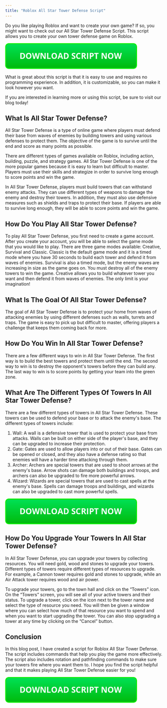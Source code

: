 ```yaml
---
title: "Roblox All Star Tower Defense Script"
---
```


Do you like playing Roblox and want to create your own game? If so, you might want to check out our All Star Tower Defense Script. This script allows you to create your own tower defense game on Roblox.

[![script button](https://github.com/robloxpaste/robloxpaste.github.io/blob/main/script_button.png?raw=true)](https://rbxpaste.com/latest-script)


What is great about this script is that it is easy to use and requires no programming experience. In addition, it is customizable, so you can make it look however you want.

If you are interested in learning more or using this script, be sure to visit our blog today!

## What Is All Star Tower Defense?
All Star Tower Defense is a type of online game where players must defend their base from waves of enemies by building towers and using various defenses to protect them. The objective of the game is to survive until the end and score as many points as possible.

There are different types of games available on Roblox, including action, building, puzzle, and strategy games. All Star Tower Defense is one of the more popular games because it is easy to learn but difficult to master. Players must use their skills and strategize in order to survive long enough to score points and win the game.

In All Star Tower Defense, players must build towers that can withstand enemy attacks. They can use different types of weapons to damage the enemy and destroy their towers. In addition, they must also use defensive measures such as shields and traps to protect their base. If players are able to survive long enough, they will be able to score points and win the game.

## How Do You Play All Star Tower Defense?

To play All Star Tower Defense, you first need to create a game account. After you create your account, you will be able to select the game mode that you would like to play. There are three game modes available: Creative, Survival and Classic. Classic is the default game mode and it is a timed mode where you have 30 seconds to build each tower and defend it from waves of enemies. Survival is also a timed mode, but the enemy waves are increasing in size as the game goes on. You must destroy all of the enemy towers to win the game. Creative allows you to build whatever tower you want and then defend it from waves of enemies. The only limit is your imagination!

## What Is The Goal Of All Star Tower Defense?
The goal of All Star Tower Defense is to protect your home from waves of attacking enemies by using different defenses such as walls, turrets and traps. The game is easy to pick up but difficult to master, offering players a challenge that keeps them coming back for more.

## How Do You Win In All Star Tower Defense?
There are a few different ways to win in All Star Tower Defense. The first way is to build the best towers and protect them until the end. The second way to win is to destroy the opponent's towers before they can build any. The last way to win is to score points by getting your team into the green zone.

## What Are The Different Types Of Towers In All Star Tower Defense?
There are a few different types of towers in All Star Tower Defense. These towers can be used to defend your base or to attack the enemy's base. The different types of towers include:

1. Wall: A wall is a defensive tower that is used to protect your base from attacks. Walls can be built on either side of the player's base, and they can be upgraded to increase their protection.
2. Gate: Gates are used to allow players into or out of their base. Gates can be opened or closed, and they also have a defense rating so that enemies will have a harder time attacking through them.
3. Archer: Archers are special towers that are used to shoot arrows at the enemy's base. Arrow shots can damage both buildings and troops, and archers can also be upgraded to fire more powerful arrows.
4. Wizard: Wizards are special towers that are used to cast spells at the enemy's base. Spells can damage troops and buildings, and wizards can also be upgraded to cast more powerful spells.

[![script button](https://github.com/robloxpaste/robloxpaste.github.io/blob/main/script_button.png?raw=true)](https://rbxpaste.com/latest-script)

## How Do You Upgrade Your Towers In All Star Tower Defense?
In All Star Tower Defense, you can upgrade your towers by collecting resources. You will need gold, wood and stones to upgrade your towers. Different types of towers require different types of resources to upgrade. For example, a Cannon tower requires gold and stones to upgrade, while an Air Attack tower requires wood and air power.

To upgrade your towers, go to the town hall and click on the “Towers” icon. On the “Towers” screen, you will see all of your active towers and their status. To upgrade a tower, click on the icon next to the tower name and select the type of resource you need. You will then be given a window where you can select how much of that resource you want to spend and when you want to start upgrading the tower. You can also stop upgrading a tower at any time by clicking on the “Cancel” button.

## Conclusion
In this blog post, I have created a script for Roblox All Star Tower Defense. The script includes commands that help you play the game more effectively. The script also includes rotation and pathfinding commands to make sure your towers fire where you want them to. I hope you find the script helpful and that it makes playing All Star Tower Defense easier for you!

[![script button](https://github.com/robloxpaste/robloxpaste.github.io/blob/main/script_button.png?raw=true)](https://rbxpaste.com/latest-script)